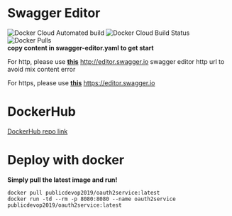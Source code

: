 # Swagger Editor
![Docker Cloud Automated build](https://img.shields.io/docker/cloud/automated/publicdevop2019/oauth2service.svg?style=flat-square)  ![Docker Cloud Build Status](https://img.shields.io/docker/cloud/build/publicdevop2019/oauth2service.svg?style=flat-square)  ![Docker Pulls](https://img.shields.io/docker/pulls/publicdevop2019/oauth2service.svg?style=flat-square)  
**copy content in swagger-editor.yaml to get start** 

For http, please use [**this**](http://editor.swagger.io) http://editor.swagger.io swagger editor http url to avoid mix content error   

For https, please use [**this**](https://editor.swagger.io) https://editor.swagger.io   
# DockerHub
[DockerHub repo link](https://hub.docker.com/r/publicdevop2019/oauth2service)
# Deploy with docker
**Simply pull the latest image and run!**  
```shell
docker pull publicdevop2019/oauth2service:latest  
docker run -td --rm -p 8080:8080 --name oauth2service publicdevop2019/oauth2service:latest  
```
